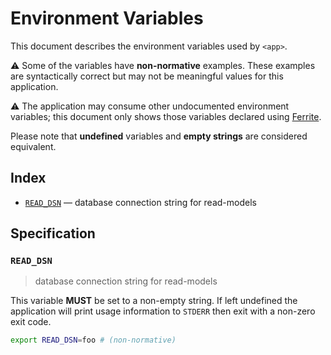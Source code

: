 # Environment Variables

This document describes the environment variables used by `<app>`.

⚠️ Some of the variables have **non-normative** examples. These examples are
syntactically correct but may not be meaningful values for this application.

⚠️ The application may consume other undocumented environment variables; this
document only shows those variables declared using [Ferrite].

Please note that **undefined** variables and **empty strings** are considered
equivalent.

## Index

- [`READ_DSN`](#READ_DSN) — database connection string for read-models

## Specification

### `READ_DSN`

> database connection string for read-models

This variable **MUST** be set to a non-empty string.
If left undefined the application will print usage information to `STDERR` then
exit with a non-zero exit code.

```bash
export READ_DSN=foo # (non-normative)
```

<!-- references -->

[ferrite]: https://github.com/dogmatiq/ferrite
